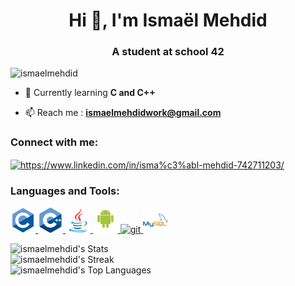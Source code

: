 <h1 align="center">Hi 👋, I'm Ismaël Mehdid</h1>
<h3 align="center">A student at school 42</h3>

<p align="left"> <img src="https://komarev.com/ghpvc/?username=ismaelmehdid&label=Profile%20views&color=0e75b6&style=flat" alt="ismaelmehdid" /> </p>

- 🌱 Currently learning **C and C++**

- 📫 Reach me : **ismaelmehdidwork@gmail.com**

<h3 align="left">Connect with me:</h3>
<p align="left">
<a href="https://www.linkedin.com/in/isma%C3%ABl-mehdid-742711203/" target="blank"><img align="center" src="https://raw.githubusercontent.com/rahuldkjain/github-profile-readme-generator/master/src/images/icons/Social/linked-in-alt.svg" alt="https://www.linkedin.com/in/isma%c3%abl-mehdid-742711203/" height="30" width="40" /></a>
</p>

<h3 align="left">Languages and Tools:</h3>
<p align="left"> <a href="https://www.cprogramming.com/" target="_blank" rel="noreferrer"> <img src="https://raw.githubusercontent.com/devicons/devicon/master/icons/c/c-original.svg" alt="c" width="40" height="40"/> </a> <a href="https://www.w3schools.com/cpp/" target="_blank" rel="noreferrer"> <img src="https://raw.githubusercontent.com/devicons/devicon/master/icons/cplusplus/cplusplus-original.svg" alt="cplusplus" width="40" height="40"/> </a> <a href="https://www.java.com" target="_blank" rel="noreferrer"> <img src="https://raw.githubusercontent.com/devicons/devicon/master/icons/java/java-original.svg" alt="java" width="40" height="40"/> </a><a href="https://developer.android.com" target="_blank" rel="noreferrer"> <img src="https://raw.githubusercontent.com/devicons/devicon/master/icons/android/android-original-wordmark.svg" alt="android" width="40" height="40"/> </a> <a href="https://git-scm.com/" target="_blank" rel="noreferrer"> <img src="https://www.vectorlogo.zone/logos/git-scm/git-scm-icon.svg" alt="git" width="40" height="40"/> </a> <a href="https://www.mysql.com/" target="_blank" rel="noreferrer"> <img src="https://raw.githubusercontent.com/devicons/devicon/master/icons/mysql/mysql-original-wordmark.svg" alt="mysql" width="40" height="40"/> </a> </p>

![ismaelmehdid's Stats](https://github-readme-stats.vercel.app/api?username=ismaelmehdid&theme=dark&show_icons=true&hide_border=true&count_private=true)<br>
![ismaelmehdid's Streak](https://github-readme-streak-stats.herokuapp.com/?user=ismaelmehdid&theme=dark&hide_border=true)<br>
![ismaelmehdid's Top Languages](https://github-readme-stats.vercel.app/api/top-langs/?username=ismaelmehdid&theme=dark&show_icons=true&hide_border=true&layout=compact)
